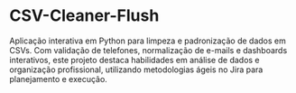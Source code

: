 # CSV-Cleaner-Flush
Aplicação interativa em Python para limpeza e padronização de dados em CSVs. Com validação de telefones, normalização de e-mails e dashboards interativos, este projeto destaca habilidades em análise de dados e organização profissional, utilizando metodologias ágeis no Jira para planejamento e execução.
